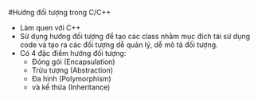 #Hướng đối tượng trong C/C++
  + Làm quen với C++
  + Sử dụng hướng đối tượng để tạo các class nhằm mục đích tái sử dụng code và tạo ra các đối tượng dễ quản lý, dễ mô tả đối tượng.
  + Có 4 đặc điểm hướng đối tượng:
      * Đóng gói (Encapsulation)
      * Trừu tượng (Abstraction)
      * Đa hình (Polymorphism)
      * và kế thừa (Inheritance)
